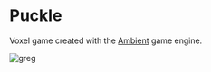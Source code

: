 # Puckle
Voxel game created with the [Ambient](https://github.com/AmbientRun/Ambient) game engine.

![greg](https://user-images.githubusercontent.com/67305498/233756490-48d27ae8-82f4-4171-8db3-a36047e9e288.png)
